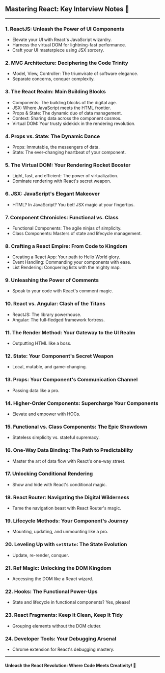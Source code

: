 ## Mastering React: Key Interview Notes 🚀

---

### 1. **ReactJS: Unleash the Power of UI Components**
   - Elevate your UI with React's JavaScript wizardry.
   - Harness the virtual DOM for lightning-fast performance.
   - Craft your UI masterpiece using JSX sorcery.

### 2. **MVC Architecture: Deciphering the Code Trinity**
   - Model, View, Controller: The triumvirate of software elegance.
   - Separate concerns, conquer complexity.
   
### 3. **The React Realm: Main Building Blocks**
   - Components: The building blocks of the digital age.
   - JSX: Where JavaScript meets the HTML frontier.
   - Props & State: The dynamic duo of data management.
   - Context: Sharing data across the component cosmos.
   - Virtual DOM: Your trusty sidekick in the rendering revolution.

### 4. **Props vs. State: The Dynamic Dance**
   - Props: Immutable, the messengers of data.
   - State: The ever-changing heartbeat of your component.

### 5. **The Virtual DOM: Your Rendering Rocket Booster**
   - Light, fast, and efficient: The power of virtualization.
   - Dominate rendering with React's secret weapon.

### 6. **JSX: JavaScript's Elegant Makeover**
   - HTML? In JavaScript? You bet! JSX magic at your fingertips.

### 7. **Component Chronicles: Functional vs. Class**
   - Functional Components: The agile ninjas of simplicity.
   - Class Components: Masters of state and lifecycle management.

### 8. **Crafting a React Empire: From Code to Kingdom**
   - Creating a React App: Your path to Hello World glory.
   - Event Handling: Commanding your components with ease.
   - List Rendering: Conquering lists with the mighty map.

### 9. **Unleashing the Power of Comments**
   - Speak to your code with React's comment magic.

### 10. **React vs. Angular: Clash of the Titans**
   - ReactJS: The library powerhouse.
   - Angular: The full-fledged framework fortress.

### 11. **The Render Method: Your Gateway to the UI Realm**
   - Outputting HTML like a boss.

### 12. **State: Your Component's Secret Weapon**
   - Local, mutable, and game-changing.

### 13. **Props: Your Component's Communication Channel**
   - Passing data like a pro.

### 14. **Higher-Order Components: Supercharge Your Components**
   - Elevate and empower with HOCs.

### 15. **Functional vs. Class Components: The Epic Showdown**
   - Stateless simplicity vs. stateful supremacy.

### 16. **One-Way Data Binding: The Path to Predictability**
   - Master the art of data flow with React's one-way street.

### 17. **Unlocking Conditional Rendering**
   - Show and hide with React's conditional magic.

### 18. **React Router: Navigating the Digital Wilderness**
   - Tame the navigation beast with React Router's magic.

### 19. **Lifecycle Methods: Your Component's Journey**
   - Mounting, updating, and unmounting like a pro.

### 20. **Leveling Up with `setState`: The State Evolution**
   - Update, re-render, conquer.

### 21. **Ref Magic: Unlocking the DOM Kingdom**
   - Accessing the DOM like a React wizard.

### 22. **Hooks: The Functional Power-Ups**
   - State and lifecycle in functional components? Yes, please!

### 23. **React Fragments: Keep It Clean, Keep It Tidy**
   - Grouping elements without the DOM clutter.

### 24. **Developer Tools: Your Debugging Arsenal**
   - Chrome extension for React's debugging mastery.

---

#### Unleash the React Revolution: Where Code Meets Creativity! 🚀
